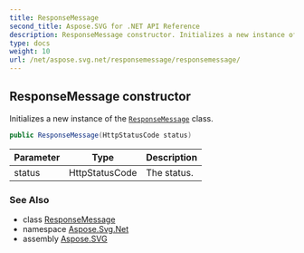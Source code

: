 ```yaml
---
title: ResponseMessage
second_title: Aspose.SVG for .NET API Reference
description: ResponseMessage constructor. Initializes a new instance of the ResponseMessage class
type: docs
weight: 10
url: /net/aspose.svg.net/responsemessage/responsemessage/
---
```

## ResponseMessage constructor

Initializes a new instance of the [`ResponseMessage`](../) class.

```csharp
public ResponseMessage(HttpStatusCode status)
```

| Parameter | Type | Description |
| --- | --- | --- |
| status | HttpStatusCode | The status. |

### See Also

* class [ResponseMessage](../)
* namespace [Aspose.Svg.Net](../../responsemessage/)
* assembly [Aspose.SVG](../../../)

